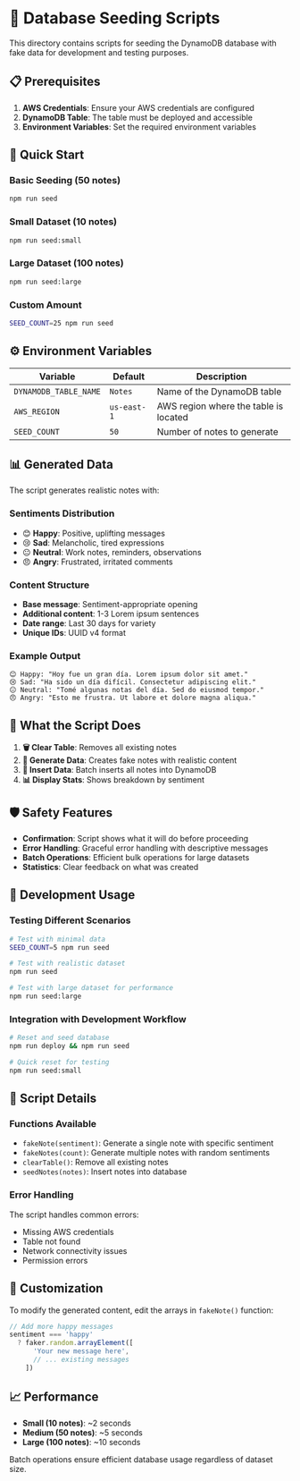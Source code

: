 # 🌱 Database Seeding Scripts

This directory contains scripts for seeding the DynamoDB database with fake data for development and testing purposes.

## 📋 Prerequisites

1. **AWS Credentials**: Ensure your AWS credentials are configured
2. **DynamoDB Table**: The table must be deployed and accessible
3. **Environment Variables**: Set the required environment variables

## 🚀 Quick Start

### Basic Seeding (50 notes)
```bash
npm run seed
```

### Small Dataset (10 notes)
```bash
npm run seed:small
```

### Large Dataset (100 notes)
```bash
npm run seed:large
```

### Custom Amount
```bash
SEED_COUNT=25 npm run seed
```

## ⚙️ Environment Variables

| Variable | Default | Description |
|----------|---------|-------------|
| `DYNAMODB_TABLE_NAME` | `Notes` | Name of the DynamoDB table |
| `AWS_REGION` | `us-east-1` | AWS region where the table is located |
| `SEED_COUNT` | `50` | Number of notes to generate |

## 📊 Generated Data

The script generates realistic notes with:

### **Sentiments Distribution**
- 😊 **Happy**: Positive, uplifting messages
- 😢 **Sad**: Melancholic, tired expressions  
- 😐 **Neutral**: Work notes, reminders, observations
- 😠 **Angry**: Frustrated, irritated comments

### **Content Structure**
- **Base message**: Sentiment-appropriate opening
- **Additional content**: 1-3 Lorem ipsum sentences
- **Date range**: Last 30 days for variety
- **Unique IDs**: UUID v4 format

### **Example Output**
```
😊 Happy: "Hoy fue un gran día. Lorem ipsum dolor sit amet."
😢 Sad: "Ha sido un día difícil. Consectetur adipiscing elit."
😐 Neutral: "Tomé algunas notas del día. Sed do eiusmod tempor."
😠 Angry: "Esto me frustra. Ut labore et dolore magna aliqua."
```

## 🔄 What the Script Does

1. **🗑️ Clear Table**: Removes all existing notes
2. **📝 Generate Data**: Creates fake notes with realistic content
3. **💾 Insert Data**: Batch inserts all notes into DynamoDB
4. **📊 Display Stats**: Shows breakdown by sentiment

## 🛡️ Safety Features

- **Confirmation**: Script shows what it will do before proceeding
- **Error Handling**: Graceful error handling with descriptive messages
- **Batch Operations**: Efficient bulk operations for large datasets
- **Statistics**: Clear feedback on what was created

## 🧪 Development Usage

### Testing Different Scenarios
```bash
# Test with minimal data
SEED_COUNT=5 npm run seed

# Test with realistic dataset
npm run seed

# Test with large dataset for performance
npm run seed:large
```

### Integration with Development Workflow
```bash
# Reset and seed database
npm run deploy && npm run seed

# Quick reset for testing
npm run seed:small
```

## 📝 Script Details

### Functions Available

- `fakeNote(sentiment)`: Generate a single note with specific sentiment
- `fakeNotes(count)`: Generate multiple notes with random sentiments
- `clearTable()`: Remove all existing notes
- `seedNotes(notes)`: Insert notes into database

### Error Handling

The script handles common errors:
- Missing AWS credentials
- Table not found
- Network connectivity issues
- Permission errors

## 🔧 Customization

To modify the generated content, edit the arrays in `fakeNote()` function:

```typescript
// Add more happy messages
sentiment === 'happy'
  ? faker.random.arrayElement([
      'Your new message here',
      // ... existing messages
    ])
```

## 📈 Performance

- **Small (10 notes)**: ~2 seconds
- **Medium (50 notes)**: ~5 seconds  
- **Large (100 notes)**: ~10 seconds

Batch operations ensure efficient database usage regardless of dataset size.
